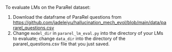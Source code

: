 To evaluate LMs on the ParaRel dataset:

1. Download the dataframe of ParaRel questions from https://github.com/jadeleiyu/hallucination_mech_evol/blob/main/data/pararel_questions.csv
2. Change ```model_dir``` in ```pararel_lm_eval.py``` into the directory of your LMs to evaluate; change ```data_dir``` into the directory of the pararel_questions.csv file that you just saved.

